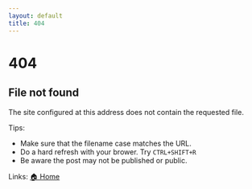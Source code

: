```yaml
---
layout: default
title: 404
---
```

# 404
## File not found

The site configured at this address does not contain the requested file.

Tips:
- Make sure that the filename case matches the URL.
- Do a hard refresh with your brower. Try ```CTRL+SHIFT+R```
- Be aware the post may not be published or public.

Links: [🏠 Home](https://www.torresjrjr.com/) 
